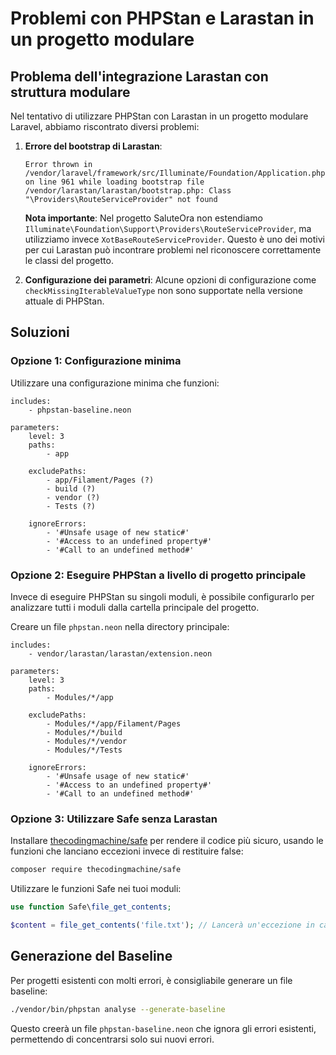 # Problemi con PHPStan e Larastan in un progetto modulare

## Problema dell'integrazione Larastan con struttura modulare

Nel tentativo di utilizzare PHPStan con Larastan in un progetto modulare Laravel, abbiamo riscontrato diversi problemi:

1. **Errore del bootstrap di Larastan**:
   ```
   Error thrown in /vendor/laravel/framework/src/Illuminate/Foundation/Application.php on line 961 while loading bootstrap file /vendor/larastan/larastan/bootstrap.php: Class "\Providers\RouteServiceProvider" not found
   ```
   
   **Nota importante**: Nel progetto SaluteOra non estendiamo `Illuminate\Foundation\Support\Providers\RouteServiceProvider`, ma utilizziamo invece `XotBaseRouteServiceProvider`. Questo è uno dei motivi per cui Larastan può incontrare problemi nel riconoscere correttamente le classi del progetto.

2. **Configurazione dei parametri**:
   Alcune opzioni di configurazione come `checkMissingIterableValueType` non sono supportate nella versione attuale di PHPStan.

## Soluzioni

### Opzione 1: Configurazione minima

Utilizzare una configurazione minima che funzioni:

```neon
includes:
    - phpstan-baseline.neon

parameters:
    level: 3
    paths:
        - app

    excludePaths:
        - app/Filament/Pages (?)
        - build (?)
        - vendor (?)
        - Tests (?)

    ignoreErrors:
        - '#Unsafe usage of new static#'
        - '#Access to an undefined property#'
        - '#Call to an undefined method#'
```

### Opzione 2: Eseguire PHPStan a livello di progetto principale

Invece di eseguire PHPStan su singoli moduli, è possibile configurarlo per analizzare tutti i moduli dalla cartella principale del progetto.

Creare un file `phpstan.neon` nella directory principale:

```neon
includes:
    - vendor/larastan/larastan/extension.neon

parameters:
    level: 3
    paths:
        - Modules/*/app

    excludePaths:
        - Modules/*/app/Filament/Pages
        - Modules/*/build
        - Modules/*/vendor
        - Modules/*/Tests

    ignoreErrors:
        - '#Unsafe usage of new static#'
        - '#Access to an undefined property#'
        - '#Call to an undefined method#'
```

### Opzione 3: Utilizzare Safe senza Larastan

Installare [thecodingmachine/safe](https://github.com/thecodingmachine/safe) per rendere il codice più sicuro, usando le funzioni che lanciano eccezioni invece di restituire false:

```bash
composer require thecodingmachine/safe
```

Utilizzare le funzioni Safe nei tuoi moduli:

```php
use function Safe\file_get_contents;

$content = file_get_contents('file.txt'); // Lancerà un'eccezione in caso di errore
```

## Generazione del Baseline

Per progetti esistenti con molti errori, è consigliabile generare un file baseline:

```bash
./vendor/bin/phpstan analyse --generate-baseline
```

Questo creerà un file `phpstan-baseline.neon` che ignora gli errori esistenti, permettendo di concentrarsi solo sui nuovi errori. 